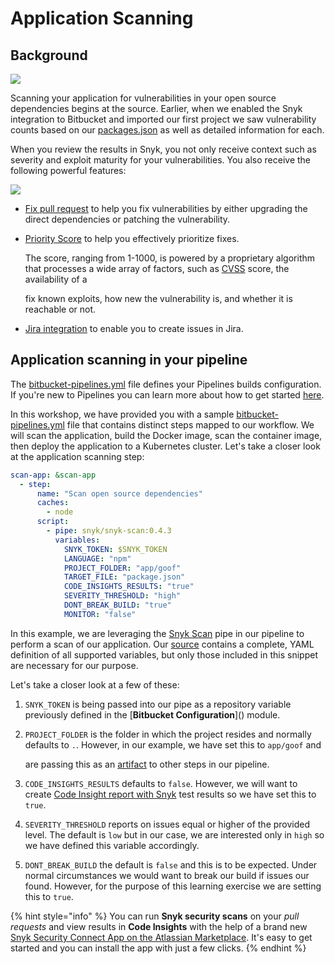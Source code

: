# Application Scanning

## Background

![](https://partner-workshop-assets.s3.us-east-2.amazonaws.com/snyk-opensource-01.png)

Scanning your application for vulnerabilities in your open source dependencies begins at the source. Earlier, when we enabled the Snyk integration to Bitbucket and imported our first project we saw vulnerability counts based on our [packages.json](https://bitbucket.org/snyk/patterns-library-atlassian-aws/src/master/app/goof/package.json) as well as detailed information for each.

When you review the results in Snyk, you not only receive context such as severity and exploit maturity for your vulnerabilities. You also receive the following powerful features:

![](https://partner-workshop-assets.s3.us-east-2.amazonaws.com/snyk-vuln-details.png)

* [Fix pull request](https://support.snyk.io/hc/en-us/articles/360003891038-Fix-your-vulnerabilities) to help you fix vulnerabilities by either upgrading the direct dependencies or patching the vulnerability.
* [Priority Score](https://snyk.io/blog/snyks-developer-first-prioritization-capabilities/) to help you effectively prioritize fixes.

  The score, ranging from 1-1000, is powered by a proprietary algorithm that processes a wide array of factors, such as [CVSS](https://www.first.org/cvss/) score, the availability of a

  fix known exploits, how new the vulnerability is, and whether it is reachable or not.

* [Jira integration](https://snyk.io/blog/jira-integration/) to enable you to create issues in Jira.

## Application scanning in your pipeline

The [bitbucket-pipelines.yml](https://bitbucket.org/snyk/patterns-library-atlassian-aws/src/192a4d2412a4330b9f634e9d45a546ec1add61fb/bitbucket-pipelines.yml#lines-15:30) file defines your Pipelines builds configuration. If you're new to Pipelines you can learn more about how to get started [here](https://support.atlassian.com/bitbucket-cloud/docs/get-started-with-bitbucket-pipelines/).

In this workshop, we have provided you with a sample [bitbucket-pipelines.yml](https://bitbucket.org/snyk/patterns-library-atlassian-aws/src/192a4d2412a4330b9f634e9d45a546ec1add61fb/bitbucket-pipelines.yml#lines-15:30) file that contains distinct steps mapped to our workflow. We will scan the application, build the Docker image, scan the container image, then deploy the application to a Kubernetes cluster. Let's take a closer look at the application scanning step:

```yaml
scan-app: &scan-app
  - step:
      name: "Scan open source dependencies"
      caches:
        - node
      script:
        - pipe: snyk/snyk-scan:0.4.3
          variables:
            SNYK_TOKEN: $SNYK_TOKEN
            LANGUAGE: "npm"
            PROJECT_FOLDER: "app/goof"
            TARGET_FILE: "package.json"
            CODE_INSIGHTS_RESULTS: "true"
            SEVERITY_THRESHOLD: "high"
            DONT_BREAK_BUILD: "true"
            MONITOR: "false"
```

In this example, we are leveraging the [Snyk Scan](https://bitbucket.org/product/features/pipelines/integrations?p=snyk/snyk-scan) pipe in our pipeline to perform a scan of our application. Our [source](https://bitbucket.org/snyk/snyk-scan) contains a complete, YAML definition of all supported variables, but only those included in this snippet are necessary for our purpose.

Let's take a closer look at a few of these:

1. `SNYK_TOKEN` is being passed into our pipe as a repository variable previously defined in the \[**Bitbucket Configuration**\]\(\) module.
2. `PROJECT_FOLDER` is the folder in which the project resides and normally defaults to `.`. However, in our example, we have set this to `app/goof` and

   are passing this as an [artifact](https://support.atlassian.com/bitbucket-cloud/docs/use-artifacts-in-steps/) to other steps in our pipeline.

3. `CODE_INSIGHTS_RESULTS` defaults to `false`. However, we will want to create [Code Insight report with Snyk](https://snyk.io/blog/enhanced-security-for-bitbucket-cloud-development/) test results so we have set this to `true`.
4. `SEVERITY_THRESHOLD` reports on issues equal or higher of the provided level. The default is `low` but in our case, we are interested only in `high` so we have defined this variable accordingly.
5. `DONT_BREAK_BUILD` the default is `false` and this is to be expected. Under normal circumstances we would want to break our build if issues our found. However, for the purpose of this learning exercise we are setting this to `true`.

{% hint style="info" %}
You can run **Snyk security scans** on your _pull requests_ and view results in **Code Insights** with the help of a brand new [Snyk Security Connect App on the Atlassian Marketplace](https://marketplace.atlassian.com/apps/1222359/snyk-for-bitbucket-cloud?hosting=cloud&tab=overview&utm_source=partner&utm_medium=comarketing&utm_campaign=P:marketplace%7CO:ecosystem%7CF:awareness%7CC:campaign%7CH:fy20q4%7CI:synk-bbc%7C). It's easy to get started and you can install the app with just a few clicks.
{% endhint %}

